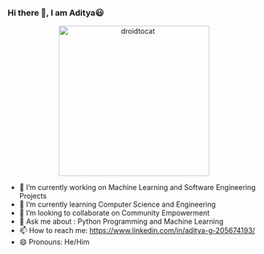 ### Hi there 👋, I am Aditya😃

<p align="center">
<img src="https://i.ibb.co/FYGqYH7/droidtocat.png" alt="droidtocat" border="0" height="300" width="300">
</p>

- 🔭 I’m currently working on Machine Learning and Software Engineering Projects
- 🌱 I’m currently learning Computer Science and Engineering
- 👯 I’m looking to collaborate on Community Empowerment 
- 💬 Ask me about : Python Programming and Machine Learning
- 📫 How to reach me: https://www.linkedin.com/in/aditya-g-205674193/
- 😄 Pronouns: He/Him

